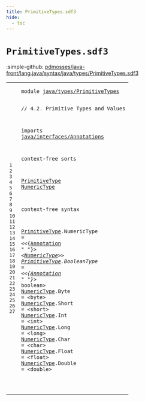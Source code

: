 ```yaml
---
title: PrimitiveTypes.sdf3
hide:
  - toc
---
```


# `PrimitiveTypes.sdf3`

:simple-github: [pdmosses/java-front/lang.java/syntax/java/types/PrimitiveTypes.sdf3]

[pdmosses/java-front/lang.java/syntax/java/types/PrimitiveTypes.sdf3]: https://github.com/pdmosses/java-front/blob/master/lang.java/syntax/java/types/PrimitiveTypes.sdf3 "The source file on GitHub"

<div class="sdf3"><table class="highlighttable"><tbody><tr><td class="linenos"><div class="linenodiv"><pre><span></span>1
2
3
4
5
6
7
8
9
10
11
12
13
14
15
16
17
18
19
20
21
22
23
24
25
26
27
</pre></div></td>
<td class="code"><pre><code><span class="keyword">module</span> <a href="../Main.sdf3/#java/types/PrimitiveTypes_78_103" id="java/types/PrimitiveTypes_7_32" title="Referenced at ../Main.sdf3 line 6; ../ReferenceTypes.sdf3 line 7; ../../classes/FieldDeclarations.sdf3 line 9; ../../expressions/ArrayCreation.sdf3 line 7; ../../expressions/PrimaryExpressions.sdf3 line 8; ../../expressions/UnaryOperators.sdf3 line 6">java/types/PrimitiveTypes</a>

<span class="layout">// 4.2. Primitive Types and Values</span>

<span class="keyword">imports</span>
  <a href="../../interfaces/Annotations.sdf3/#java/interfaces/Annotations_7_34" id="java/interfaces/Annotations_80_107" title="Defined at ../../interfaces/Annotations.sdf3 line 1">java/interfaces/Annotations</a>

<span class="keyword">context-free sorts</span>

  <a href="../Main.sdf3/#PrimitiveType_231_244" id="PrimitiveType_131_144" title="Referenced at ../Main.sdf3 line 19; ../ReferenceTypes.sdf3 line 37; ../../expressions/ArrayCreation.sdf3 line 24; ../../expressions/UnaryOperators.sdf3 line 22">PrimitiveType</a>
  <a href="#NumericType_235_246" id="NumericType_147_158" title="Referenced at line 15; ../../classes/FieldDeclarations.sdf3 line 53; ../../expressions/PrimaryExpressions.sdf3 line 24">NumericType</a>

<span class="keyword">context-free syntax</span>
  
  <a href="../Main.sdf3/#PrimitiveType_231_244" id="PrimitiveType_185_198" title="Referenced at ../Main.sdf3 line 19; ../ReferenceTypes.sdf3 line 37; ../../expressions/ArrayCreation.sdf3 line 24; ../../expressions/UnaryOperators.sdf3 line 22">PrimitiveType</a>.<span class="cons_Constructor"><span id="NumericType_199_210" title="Not referenced locally, nor via imports">NumericType</span></span> = &lt;&lt;{<a href="../../interfaces/Annotations.sdf3/#Annotation_158_168" id="Annotation_216_226" title="Defined at ../../interfaces/Annotations.sdf3 line 12, 19, 20, 21">Annotation</a> <span class="cons_Lit">" "</span>}*&gt; &lt;<a href="#NumericType_147_158" id="NumericType_235_246" title="Defined at line 11, 17, 18, 19, 20, 21, 22, 23">NumericType</a>&gt;&gt;
  <a href="../Main.sdf3/#PrimitiveType_231_244" id="PrimitiveType_251_264" title="Referenced at ../Main.sdf3 line 19; ../ReferenceTypes.sdf3 line 37; ../../expressions/ArrayCreation.sdf3 line 24; ../../expressions/UnaryOperators.sdf3 line 22">PrimitiveType</a>.<span class="cons_Constructor"><span id="BooleanType_265_276" title="Not referenced locally, nor via imports">BooleanType</span></span> = &lt;&lt;{<a href="../../interfaces/Annotations.sdf3/#Annotation_158_168" id="Annotation_282_292" title="Defined at ../../interfaces/Annotations.sdf3 line 12, 19, 20, 21">Annotation</a> <span class="cons_Lit">" "</span>}*&gt; <span class="cons_String">boolean</span>&gt;
  <a href="#NumericType_235_246" id="NumericType_311_322" title="Referenced at line 15; ../../classes/FieldDeclarations.sdf3 line 53; ../../expressions/PrimaryExpressions.sdf3 line 24">NumericType</a>.<span class="cons_Constructor"><span id="Byte_323_327" title="Not referenced locally, nor via imports">Byte</span></span>   = &lt;<span class="cons_String">byte</span>&gt;
  <a href="#NumericType_235_246" id="NumericType_341_352" title="Referenced at line 15; ../../classes/FieldDeclarations.sdf3 line 53; ../../expressions/PrimaryExpressions.sdf3 line 24">NumericType</a>.<span class="cons_Constructor"><span id="Short_353_358" title="Not referenced locally, nor via imports">Short</span></span>  = &lt;<span class="cons_String">short</span>&gt;
  <a href="#NumericType_235_246" id="NumericType_372_383" title="Referenced at line 15; ../../classes/FieldDeclarations.sdf3 line 53; ../../expressions/PrimaryExpressions.sdf3 line 24">NumericType</a>.<span class="cons_Constructor"><span id="Int_384_387" title="Not referenced locally, nor via imports">Int</span></span>    = &lt;<span class="cons_String">int</span>&gt;
  <a href="#NumericType_235_246" id="NumericType_401_412" title="Referenced at line 15; ../../classes/FieldDeclarations.sdf3 line 53; ../../expressions/PrimaryExpressions.sdf3 line 24">NumericType</a>.<span class="cons_Constructor"><span id="Long_413_417" title="Not referenced locally, nor via imports">Long</span></span>   = &lt;<span class="cons_String">long</span>&gt;
  <a href="#NumericType_235_246" id="NumericType_431_442" title="Referenced at line 15; ../../classes/FieldDeclarations.sdf3 line 53; ../../expressions/PrimaryExpressions.sdf3 line 24">NumericType</a>.<span class="cons_Constructor"><span id="Char_443_447" title="Not referenced locally, nor via imports">Char</span></span>   = &lt;<span class="cons_String">char</span>&gt;
  <a href="#NumericType_235_246" id="NumericType_461_472" title="Referenced at line 15; ../../classes/FieldDeclarations.sdf3 line 53; ../../expressions/PrimaryExpressions.sdf3 line 24">NumericType</a>.<span class="cons_Constructor"><span id="Float_473_478" title="Not referenced locally, nor via imports">Float</span></span>  = &lt;<span class="cons_String">float</span>&gt;
  <a href="#NumericType_235_246" id="NumericType_492_503" title="Referenced at line 15; ../../classes/FieldDeclarations.sdf3 line 53; ../../expressions/PrimaryExpressions.sdf3 line 24">NumericType</a>.<span class="cons_Constructor"><span id="Double_504_510" title="Not referenced locally, nor via imports">Double</span></span> = &lt;<span class="cons_String">double</span>&gt;
  
  
  
  
</code></pre></td></tr></tbody></table></div>